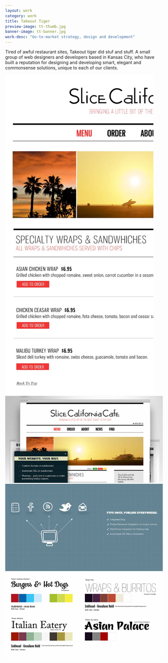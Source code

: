 ```yaml
---
layout: work
category: work
title: Takeout Tiger
preview-image: tt-thumb.jpg
banner-image: tt-banner.jpg
work-desc: "Go-to-market strategy, design and development"
---
```


Tired of awful restaurant sites, Takeout tiger did stuf and stuff. A small group of web designers and developers based in Kansas City, who have built a reputation for designing and developing smart, elegant and commonsense solutions, unique to each of our clients. 


<div class="clearfix work-samples">
  <img src=/static/images/work/tt-menu.jpg class=right />
  <img src=/static/images/work/tt-1.jpg />
  <img src=/static/images/work/tt-2.jpg />
  <img src=/static/images/work/tt-3.jpg />
</div>
